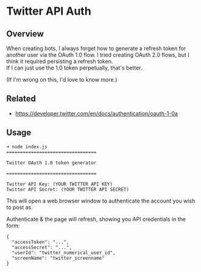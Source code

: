 # Twitter API Auth

## Overview
When creating bots, I always forget how to generate a refresh token for another user via the OAuth 1.0 flow.
I tried creating OAuth 2.0 flows, but I think it required persisting a refresh token.  
If I can just use the 1.0 token perpetually, that's better.

(If I'm wrong on this, I'd love to know more.)

## Related

* https://developer.twitter.com/en/docs/authentication/oauth-1-0a

## Usage
```
➜ node index.js
=================================

Twitter OAuth 1.0 token generator

=================================

Twitter API Key: (YOUR TWITTER API KEY)
Twitter API Secret: (YOUR TWITTER API SECRET)
```

This will open a web browser window to authenticate the account you wish to post as.

Authenticate & the page will refresh, showing you API credentials in the form:

```
{
  "accessToken": "...",
  "accessSecret": "...",
  "userId": "twitter_numerical_user_id",
  "screenName": "twitter_screenname"
}
```
